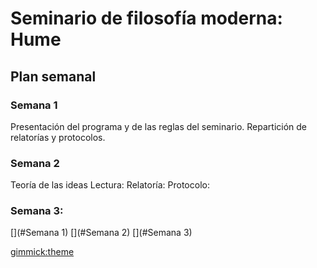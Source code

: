 # Seminario de filosofía moderna: Hume

## Plan semanal
### Semana 1 
Presentación del programa y de las reglas del seminario. Repartición de relatorías y protocolos. 
### Semana 2
Teoría de las ideas
Lectura:
Relatoría: 
Protocolo:
### Semana 3: 




<!-- toc -->
 [](#Semana 1)
 [](#Semana 2)
 [](#Semana 3)
<!-- tocstop -->
[gimmick:theme](united)

